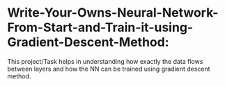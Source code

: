 # Write-Your-Owns-Neural-Network-From-Start-and-Train-it-using-Gradient-Descent-Method:
This project/Task helps in understanding how exactly the data flows between layers and how the NN can be trained using gradient descent method.
